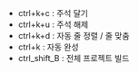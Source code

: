 - ctrl+k+c : 주석 달기
- ctrl+k+u : 주석 해제
- ctrl+k+d : 자동 줄 정렬 / 줄 맞춤
- ctrl+k : 자동 완성
- ctrl_shift_B : 전체 프로젝트 빌드